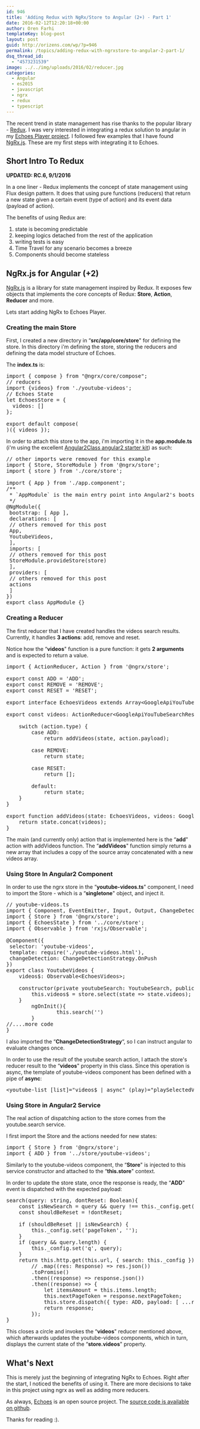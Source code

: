 ```yaml
---
id: 946
title: 'Adding Redux with NgRx/Store to Angular (2+) - Part 1'
date: 2016-02-12T12:20:18+00:00
author: Oren Farhi 
templateKey: blog-post
layout: post
guid: http://orizens.com/wp/?p=946
permalink: /topics/adding-redux-with-ngrxstore-to-angular-2-part-1/
dsq_thread_id:
  - "4573231539"
image: ../../img/uploads/2016/02/reducer.jpg
categories:
  - Angular
  - es2015
  - javascript
  - ngrx
  - redux
  - typescript
---
```

The recent trend in state management has rise thanks to the popular library - <a href="http://redux.js.org/" target="_blank">Redux</a>. I was very interested in integrating a redux solution to angular in my <a href="http://echotu.be" target="_blank">Echoes Player project</a>. I followed few examples that I have found <a href="https://github.com/ngrx/store" target="_blank">NgRx.js</a>. These are my first steps with integrating it to Echoes.<!--more-->

## Short Intro To Redux

**UPDATED: RC.6, 9/1/2016**

In a one liner - Redux implements the concept of state management using Flux design pattern. It does that using pure functions (reducers) that return a new state given a certain event (type of action) and its event data (payload of action).

The benefits of using Redux are:

  1. state is becoming predictable
  2. keeping logics detached from the rest of the application
  3. writing tests is easy
  4. Time Travel for any scenario becomes a breeze
  5. Components should become stateless

## NgRx.js for Angular (+2)

<a href="https://github.com/ngrx/store" target="_blank">NgRx.js</a> is a library for state management inspired by Redux. It exposes few objects that implements the core concepts of Redux: **Store**, **Action**, **Reducer** and more.

Lets start adding NgRx to Echoes Player.

### Creating the main Store

First, I created a new directory in &#8220;**src/app/core/store**" for defining the store. In this directory i'm defining the store, storing the reducers and defining the data model structure of Echoes.

The **index.ts** is:

<pre class="lang:js decode:true">import { compose } from "@ngrx/core/compose";
// reducers
import {videos} from './youtube-videos';
// Echoes State
let EchoesStore = {
  videos: []
};

export default compose(
)({ videos });</pre>

In order to attach this store to the app, i'm importing it in the **app.module.ts** (i'm using the excellent <a href="https://github.com/AngularClass/angular2-webpack-starter" target="_blank">Angular2Class angular2 starter kit</a>) as such:

<pre class="lang:js decode:true">// other imports were removed for this example
import { Store, StoreModule } from '@ngrx/store';
import { store } from './core/store';

import { App } from './app.component';
/**
 * `AppModule` is the main entry point into Angular2's bootstraping process
 */
@NgModule({
 bootstrap: [ App ],
 declarations: [
 // others removed for this post
 App,
 YoutubeVideos,
 ],
 imports: [
 // others removed for this post
 StoreModule.provideStore(store)
 ],
 providers: [ 
 // others removed for this post
 actions
 ]
})
export class AppModule {}
</pre>

### Creating a Reducer

The first reducer that I have created handles the videos search results. Currently, it handles **3 actions**: add, remove and reset.

Notice how the &#8220;**videos**" function is a pure function: it gets **2 arguments** and is expected to return a value.

<pre class="lang:js decode:true">import { ActionReducer, Action } from '@ngrx/store';

export const ADD = 'ADD';
export const REMOVE = 'REMOVE';
export const RESET = 'RESET';

export interface EchoesVideos extends Array&lt;GoogleApiYouTubeSearchResource&gt;{};

export const videos: ActionReducer&lt;GoogleApiYouTubeSearchResource[]&gt; = (state: EchoesVideos = [], action: Action) =&gt; {

    switch (action.type) {
        case ADD:
            return addVideos(state, action.payload);

        case REMOVE:
            return state;

        case RESET:
            return [];

        default:
            return state;
    }
}

export function addVideos(state: EchoesVideos, videos: GoogleApiYouTubeSearchResource[]) {
    return state.concat(videos);
}</pre>

The main (and currently only) action that is implemented here is the &#8220;**add**" action with addVideos function. The &#8220;**addVideos**" function simply returns a new array that includes a copy of the source array concatenated with a new videos array.

### Using Store In Angular2 Component

In order to use the ngrx store in the &#8220;**youtube-videos.ts**" component, I need to import the Store - which is a &#8220;**singletone**" object, and inject it.

<pre class="lang:default decode:true">// youtube-videos.ts
import { Component, EventEmitter, Input, Output, ChangeDetectionStrategy } from '@angular/core';
import { Store } from '@ngrx/store';
import { EchoesState } from '../core/store';
import { Observable } from 'rxjs/Observable';

@Component({
 selector: 'youtube-videos',
 template: require('./youtube-videos.html'),
 changeDetection: ChangeDetectionStrategy.OnPush
})
export class YoutubeVideos {
	videos$: Observable&lt;EchoesVideos&gt;;

	constructor(private youtubeSearch: YoutubeSearch, public store: Store&lt;any&gt;) {
		this.videos$ = store.select(state =&gt; state.videos);
	}
        ngOnInit(){
                this.search('')
        }
//....more code
}</pre>

I also imported the &#8220;**ChangeDetectionStrategy**&#8220;, so I can instruct angular to evaluate changes once.

In order to use the result of the youtube search action, I attach the store's reducer result to the &#8220;**videos**" property in this class. Since this operation is async, the template of youtube-videos component has been defined with a pipe of **async**:

<pre class="lang:xhtml decode:true">&lt;youtube-list [list]="videos$ | async" (play)="playSelectedVideo($event)"&gt;&lt;/youtube-list&gt;</pre>

### Using Store in Angular2 Service

The real action of dispatching action to the store comes from the youtube.search service.

I first import the Store and the actions needed for new states:

<pre class="lang:default decode:true ">import { Store } from '@ngrx/store';
import { ADD } from '../store/youtube-videos';</pre>

Similarly to the youtube-videos component, the &#8220;**Store**" is injected to this service constructor and attached to the &#8220;**this.store**" context.

In order to update the store state, once the response is ready, the &#8220;**ADD**" event is dispatched with the expected payload:

<pre class="lang:js decode:true ">search(query: string, dontReset: Boolean){
	const isNewSearch = query && query !== this._config.get('q');
	const shouldBeReset = !dontReset;

	if (shouldBeReset || isNewSearch) {
		this._config.set('pageToken', '');
	}
	if (query && query.length) {
		this._config.set('q', query);
	}
	return this.http.get(this.url, { search: this._config })
		// .map((res: Response) =&gt; res.json())
		.toPromise()
		.then((response) =&gt; response.json())
		.then((response) =&gt; {
			let itemsAmount = this.items.length;
			this.nextPageToken = response.nextPageToken;
			this.store.dispatch({ type: ADD, payload: [ ...response.items ] })
			return response;
		});
}</pre>

This closes a circle and invokes the &#8220;**videos**" reducer mentioned above, which afterwards updates the youtube-videos components, which in turn, displays the current state of the &#8220;**store.videos**" property.

## What's Next

This is merely just the beginning of integrating NgRx to Echoes. Right after the start, I noticed the benefits of using it. There are more decisions to take in this project using ngrx as well as adding more reducers.

As always, [Echoes](http://echotu.be) is an open source project. The [source code is available on github](http://github.com/orizens/echoes-ng2).

Thanks for reading :).